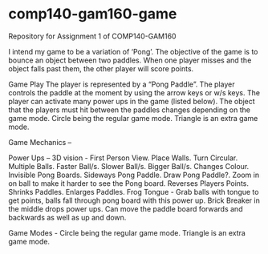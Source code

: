 # comp140-gam160-game
Repository for Assignment 1 of COMP140-GAM160

I intend my game to be a variation of ‘Pong’. The objective of the game is to bounce an object between two paddles. When one player misses and the object falls past them, the other player will score points.

Game Play 
The player is represented by a “Pong Paddle”. The player controls the paddle at the moment by using the arrow keys or w/s keys. The player can activate many power ups in the game (listed below). The object that the players must hit between the paddles changes depending on the game mode. Circle being the regular game mode. Triangle is an extra game mode.	

Game Mechanics – 

Power Ups –
3D vision - First Person View.
Place Walls.
Turn Circular.
Multiple Balls.
Faster Ball/s.
Slower Ball/s.
Bigger Ball/s.
Changes Colour.
Invisible Pong Boards.
Sideways Pong Paddle.
Draw Pong Paddle?.
Zoom in on ball to make it harder to see the Pong board.
Reverses Players Points.
Shrinks Paddles.
Enlarges Paddles.
Frog Tongue - Grab balls with tongue to get points, balls fall through pong board with this power up.
Brick Breaker in the middle drops power ups.
Can move the paddle board forwards and backwards as well as up and down.

Game Modes - 
Circle being the regular game mode. 
Triangle is an extra game mode.	

